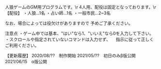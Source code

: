 人狼ゲームのGM用プログラムです。\r
4人用、配役は固定となっております。\r
【配役】
・人狼…1名
・占い師…1名
・一般市民…2~3名

なお、場合によっては役欠けがありますので
予めご了承ください。

注意点
・ゲーム中では基本、"はい"なら1、"いいえ"なら0を入力して下さい。
・スクロールや指定されていないコマンドは入力せず、
　指示に従って正しくご利用ください。



【更新履歴】
2020/08/??　制作開始
2021/05/??　初日のみβ版公開
2021/06/15　α版公開
